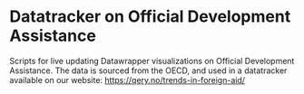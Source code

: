 # Datatracker on Official Development Assistance

Scripts for live updating Datawrapper visualizations on Official Development Assistance.
The data is sourced from the OECD, and used in a datatracker available on our website: https://qery.no/trends-in-foreign-aid/
